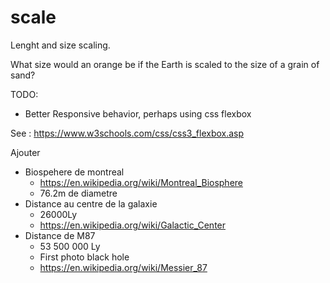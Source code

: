 # scale

Lenght and size scaling.

What size would an orange be if the Earth is scaled to the size of a grain of sand?

TODO: 
* Better Responsive behavior, perhaps using css flexbox

See : https://www.w3schools.com/css/css3_flexbox.asp

Ajouter
* Biospehere de montreal 
  * https://en.wikipedia.org/wiki/Montreal_Biosphere
  * 76.2m de diametre
* Distance au centre de la galaxie
  * 26000Ly
  * https://en.wikipedia.org/wiki/Galactic_Center
* Distance de M87
  * 53 500 000 Ly
  * First photo black hole
  * https://en.wikipedia.org/wiki/Messier_87
